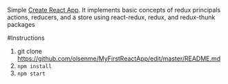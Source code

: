 Simple [Create React App](https://github.com/facebook/create-react-app). It implements basic concepts of redux principals actions, reducers, and a store using react-redux, redux, and redux-thunk packages

#Instructions
1. git clone https://github.com/olsenme/MyFirstReactApp/edit/master/README.md
2. ```npm install```
3. ```npm start```

